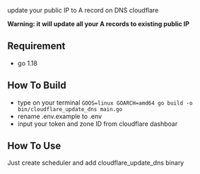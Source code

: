update your public IP to A record on DNS cloudflare

**Warning: it will update all your A records to existing public IP**

## Requirement
* go 1.18

## How To Build

* type on your terminal `GOOS=linux GOARCH=amd64 go build -o bin/cloudflare_update_dns main.go`
* rename .env.example to .env
* input your token and zone ID from cloudflare dashboar

## How To Use

Just create scheduler and add cloudflare_update_dns binary
